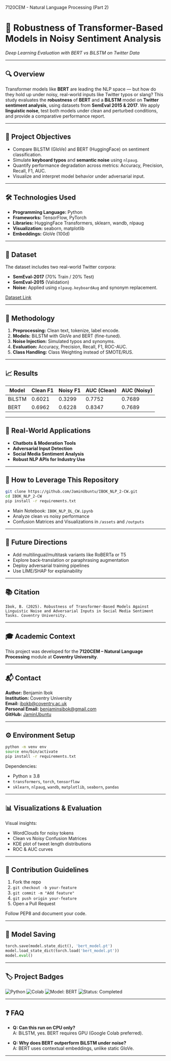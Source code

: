 7120CEM - Natural Language Processing (Part 2)

# 🤖 Robustness of Transformer-Based Models in Noisy Sentiment Analysis  
_Deep Learning Evaluation with BERT vs BiLSTM on Twitter Data_

---

## 🔍 Overview

Transformer models like **BERT** are leading the NLP space — but how do they hold up under noisy, real-world inputs like Twitter typos or slang? This study evaluates the **robustness** of **BERT** and a **BiLSTM** model on **Twitter sentiment analysis**, using datasets from **SemEval 2015 & 2017**. We apply **linguistic noise**, test both models under clean and perturbed conditions, and provide a comparative performance report.

---

## 🧠 Project Objectives

- Compare BiLSTM (GloVe) and BERT (HuggingFace) on sentiment classification.
- Simulate **keyboard typos** and **semantic noise** using `nlpaug`.
- Quantify performance degradation across metrics: Accuracy, Precision, Recall, F1, AUC.
- Visualize and interpret model behavior under adversarial input.

---

## 🛠️ Technologies Used

- **Programming Language:** Python
- **Frameworks:** TensorFlow, PyTorch
- **Libraries:** HuggingFace Transformers, sklearn, wandb, nlpaug
- **Visualization:** seaborn, matplotlib
- **Embeddings:** GloVe (100d)

---

## 📁 Dataset

The dataset includes two real-world Twitter corpora:

- **SemEval-2017** (70% Train / 20% Test)
- **SemEval-2015** (Validation)
- **Noise:** Applied using `nlpaug.keyboardAug` and synonym replacement.

[Dataset Link](https://github.com/leelaylay/TweetSemEval/tree/master/dataset)

---

## 🔬 Methodology

1. **Preprocessing:** Clean text, tokenize, label encode.
2. **Models:** BiLSTM with GloVe and BERT (fine-tuned).
3. **Noise Injection:** Simulated typos and synonyms.
4. **Evaluation:** Accuracy, Precision, Recall, F1, ROC-AUC.
5. **Class Handling:** Class Weighting instead of SMOTE/RUS.

---

## 📈 Results

| Model     | Clean F1 | Noisy F1 | AUC (Clean) | AUC (Noisy) |
|-----------|----------|----------|-------------|-------------|
| BiLSTM    | 0.6021   | 0.3299   | 0.7752      | 0.7689      |
| BERT      | 0.6962   | 0.6228   | 0.8347      | 0.7689      |

---

## 🧩 Real-World Applications

- **Chatbots & Moderation Tools**
- **Adversarial Input Detection**
- **Social Media Sentiment Analysis**
- **Robust NLP APIs for Industry Use**

---

## 🔗 How to Leverage This Repository

```bash
git clone https://github.com/JaminUbuntu/IBOK_NLP_2-CW.git
cd IBOK_NLP_2-CW
pip install -r requirements.txt
```

- Main Notebook: `IBOK_NLP_DL_CW.ipynb`
- Analyze clean vs noisy performance
- Confusion Matrices and Visualizations in `/assets` and `/outputs`

---

## 🧭 Future Directions

- Add multilingual/multitask variants like RoBERTa or T5
- Explore back-translation or paraphrasing augmentation
- Deploy adversarial training pipelines
- Use LIME/SHAP for explainability

---

## 📚 Citation

```text
Ibok, B. (2025). Robustness of Transformer-Based Models Against Linguistic Noise and Adversarial Inputs in Social Media Sentiment Tasks. Coventry University.
```

---

## 🎓 Academic Context

This project was developed for the **7120CEM – Natural Language Processing** module at **Coventry University**.

---

## 📬 Contact

**Author:** Benjamin Ibok  
**Institution:** Coventry University  
**Email:** ibokb@coventry.ac.uk  
**Personal Email:** benjaminsibok@gmail.com  
**GitHub:** [JaminUbuntu](https://github.com/JaminUbuntu)

---

## ⚙️ Environment Setup

```bash
python -m venv env
source env/bin/activate
pip install -r requirements.txt
```

Dependencies:
- Python ≥ 3.8
- `transformers`, `torch`, `tensorflow`
- `sklearn`, `nlpaug`, `wandb`, `matplotlib`, `seaborn`, `pandas`

---

## 📊 Visualizations & Evaluation

Visual insights:
- WordClouds for noisy tokens
- Clean vs Noisy Confusion Matrices
- KDE plot of tweet length distributions
- ROC & AUC curves

---

## 🤝 Contribution Guidelines

1. Fork the repo
2. `git checkout -b your-feature`
3. `git commit -m "Add feature"`
4. `git push origin your-feature`
5. Open a Pull Request

Follow PEP8 and document your code.

---

## 💾 Model Saving

```python
torch.save(model.state_dict(), 'bert_model.pt')
model.load_state_dict(torch.load('bert_model.pt'))
model.eval()
```

---

## 🏷️ Project Badges

![Python](https://img.shields.io/badge/python-3.9-blue.svg)
![Colab](https://img.shields.io/badge/platform-Colab-green)
![Model: BERT](https://img.shields.io/badge/model-BERT-orange)
![Status: Completed](https://img.shields.io/badge/status-completed-brightgreen)

---

## ❓ FAQ

- **Q: Can this run on CPU only?**  
  A: BiLSTM, yes. BERT requires GPU (Google Colab preferred).

- **Q: Why does BERT outperform BiLSTM under noise?**  
  A: BERT uses contextual embeddings, unlike static GloVe.

---
